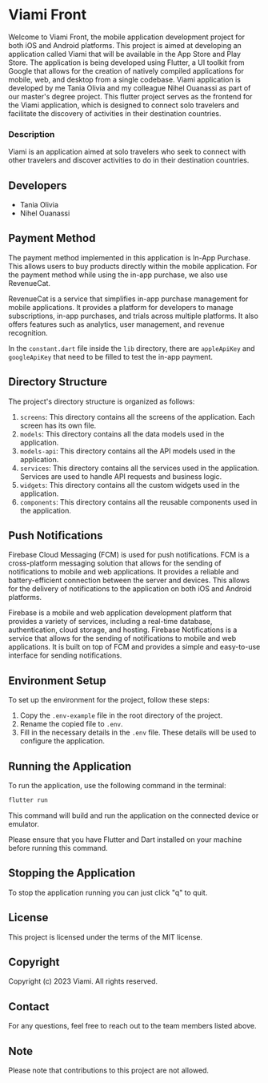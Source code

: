 # Viami Front
Welcome to Viami Front, the mobile application development project for both iOS and Android platforms. This project is aimed at developing an application called Viami that will be available in the App Store and Play Store. The application is being developed using Flutter, a UI toolkit from Google that allows for the creation of natively compiled applications for mobile, web, and desktop from a single codebase. Viami application is developed by me Tania Olivia and my colleague Nihel Ouanassi as part of our master's degree project. This flutter project serves as the frontend for the Viami application, which is designed to connect solo travelers and facilitate the discovery of activities in their destination countries.

### Description
Viami is an application aimed at solo travelers who seek to connect with other travelers and discover activities to do in their destination countries.

## Developers
- Tania Olivia
- Nihel Ouanassi

## Payment Method

The payment method implemented in this application is In-App Purchase. This allows users to buy products directly within the mobile application. For the payment method while using the in-app purchase, we also use RevenueCat.

RevenueCat is a service that simplifies in-app purchase management for mobile applications. It provides a platform for developers to manage subscriptions, in-app purchases, and trials across multiple platforms. It also offers features such as analytics, user management, and revenue recognition.

In the `constant.dart` file inside the `lib` directory, there are `appleApiKey` and `googleApiKey` that need to be filled to test the in-app payment.

## Directory Structure

The project's directory structure is organized as follows:

1. `screens`: This directory contains all the screens of the application. Each screen has its own file.
2. `models`: This directory contains all the data models used in the application.
3. `models-api`: This directory contains all the API models used in the application.
4. `services`: This directory contains all the services used in the application. Services are used to handle API requests and business logic.
5. `widgets`: This directory contains all the custom widgets used in the application.
6. `components`: This directory contains all the reusable components used in the application.

## Push Notifications

Firebase Cloud Messaging (FCM) is used for push notifications. FCM is a cross-platform messaging solution that allows for the sending of notifications to mobile and web applications. It provides a reliable and battery-efficient connection between the server and devices. This allows for the delivery of notifications to the application on both iOS and Android platforms.

Firebase is a mobile and web application development platform that provides a variety of services, including a real-time database, authentication, cloud storage, and hosting. Firebase Notifications is a service that allows for the sending of notifications to mobile and web applications. It is built on top of FCM and provides a simple and easy-to-use interface for sending notifications.

## Environment Setup

To set up the environment for the project, follow these steps:

1. Copy the `.env-example` file in the root directory of the project.
2. Rename the copied file to `.env`.
3. Fill in the necessary details in the `.env` file. These details will be used to configure the application.

## Running the Application

To run the application, use the following command in the terminal:

```bash
flutter run
```

This command will build and run the application on the connected device or emulator.

Please ensure that you have Flutter and Dart installed on your machine before running this command.

## Stopping the Application

To stop the application running you can just click "q" to quit.

## License

This project is licensed under the terms of the MIT license.

## Copyright

Copyright (c) 2023 Viami. All rights reserved.

## Contact

For any questions, feel free to reach out to the team members listed above.

## Note

Please note that contributions to this project are not allowed.
